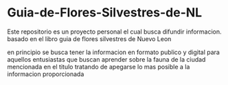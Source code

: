 # Guia-de-Flores-Silvestres-de-NL

Este repositorio es un proyecto personal el cual busca difundir informacion. basado en el libro guia de flores silvestres de Nuevo Leon

en principio se busca tener la informacion en formato publico y digital para aquellos entusiastas que buscan aprender sobre la fauna de la ciudad mencionada en el titulo tratando de apegarse lo mas posible a la informacion proporcionada
